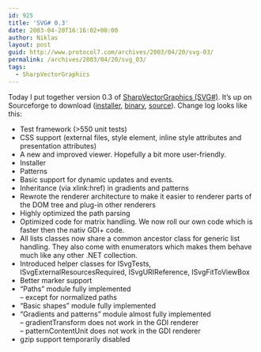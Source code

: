 ```yaml
---
id: 925
title: 'SVG# 0.3'
date: 2003-04-20T16:16:02+00:00
author: Niklas
layout: post
guid: http://www.protocol7.com/archives/2003/04/20/svg-03/
permalink: /archives/2003/04/20/svg_03/
tags:
  - SharpVectorGraphics
---
```

<div class='microid-6904355677c839c8dba926216f8a36ca45a0519e'>
  <p>
    Today I put together version 0.3 of <a href="http://www.sharpvectorgraphics.org/">SharpVectorGraphics (SVG#)</a>. It&#8217;s up on Sourceforge to download (<a href="http://prdownloads.sourceforge.net/svgdomcsharp/SharpVectorGraphics.0.3.msi?download">installer</a>, <a href="http://prdownloads.sourceforge.net/svgdomcsharp/SharpVectorGraphics.0.3-bin.zip?download">binary</a>, <a href="http://prdownloads.sourceforge.net/svgdomcsharp/SharpVectorGraphics.0.3-src.zip?download">source</a>). Change log looks like this:
  </p>
  
  <ul class="changelog">
    <li>
      Test framework (>550 unit tests)
    </li>
    <li>
      CSS support (external files, style element, inline style attributes and presentation attributes)
    </li>
    <li>
      A new and improved viewer. Hopefully a bit more user-friendly.
    </li>
    <li>
      Installer
    </li>
    <li>
      Patterns
    </li>
    <li>
      Basic support for dynamic updates and events.
    </li>
    <li>
      Inheritance (via xlink:href) in gradients and patterns
    </li>
    <li>
      Rewrote the renderer architecture to make it easier to renderer parts of the DOM tree and plug-in other renderers
    </li>
    <li>
      Highly optimized the path parsing
    </li>
    <li>
      Optimized code for matrix handling. We now roll our own code which is faster then the nativ GDI+ code.
    </li>
    <li>
      All lists classes now share a common ancestor class for generic list handling. They also come with enumerators which makes them behave much like any other .NET collection.
    </li>
    <li>
      Introduced helper classes for ISvgTests, ISvgExternalResourcesRequired, ISvgURIReference, ISvgFitToViewBox
    </li>
    <li>
      Better marker support
    </li>
    <li>
      &#8220;Paths&#8221; module fully implemented<br />&#8211; except for normalized paths
    </li>
    <li>
      &#8220;Basic shapes&#8221; module fully implemented
    </li>
    <li>
      &#8220;Gradients and patterns&#8221; module almost fully implemented<br />&#8211; gradientTransform does not work in the GDI renderer<br />&#8211; patternContentUnit does not work in the GDI renderer
    </li>
    <li>
      gzip support temporarily disabled
    </li>
  </ul>
</div>